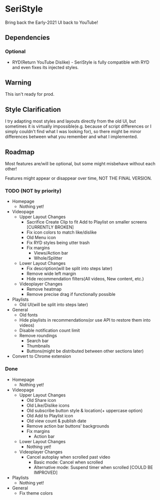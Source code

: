 # SeriStyle
Bring back the Early-2021 UI back to YouTube!

## Dependencies
### Optional
- RYD(Return YouTube Dislike) - SeriStyle is fully compatible with RYD and even fixes its injected styles.

## Warning
This isn't ready for prod.

## Style Clarification
I try adapting most styles and layouts directly from the old UI, but sometimes it is virtually impossible(e.g. because of script differences or I simply couldn't find what I was looking for), so there might be minor differences between what you remember and what I implemented.

## Roadmap
Most features are/will be optional, but some might misbehave without each other!

Features might appear or disappear over time, NOT THE FINAL VERSION.
### TODO (NOT by priority)
- Homepage
  - Nothing yet!
- Videopage
  - Upper Layout Changes
    - Sacrifice Create Clip to fit Add to Playlist on smaller screens [CURRENTLY BROKEN]
    - Fix icon colors to match like/dislike
    - Old Menu icon
    - Fix RYD styles being utter trash
    - Fix margins
      - Views/Action bar
      - Whole/Splitter
  - Lower Layout Changes
    - Fix description(will be split into steps later)
    - Remove wide left margin
    - Hide recommendation filters(All videos, New content, etc.)
  - Videoplayer Changes
    - Remove heatmap
    - Remove precise drag if functionally possible
- Playlists
  - Old UI(will be split into steps later)
- General
  - Old fonts
  - Hide playlists in recommendations(or use API to restore them into videos)
  - Disable notification count limit
  - Remove roundings
    - Search bar
    - Thumbnails
    - Buttons(might be distributed between other sections later)
- Convert to Chrome extension
### Done
- Homepage
  - Nothing yet!
- Videopage
  - Upper Layout Changes
    - Old Share icon
    - Old Like/Dislike icons
    - Old subscribe button style & location(+ uppercase option)
    - Old Add to Playlist icon
    - Old view count & publish date
    - Remove action bar buttons' backgrounds
    - Fix margins
      - Action bar
  - Lower Layout Changes
    - Nothing yet!
  - Videoplayer Changes
    - Cancel autoplay when scrolled past video
      - Basic mode: Cancel when scrolled
      - Alternative mode: Suspend timer when scrolled [COULD BE IMPROVED]
- Playlists
  - Nothing yet!
- General
  - Fix theme colors
